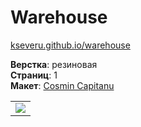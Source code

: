 # Warehouse #

[kseveru.github.io/warehouse](https://kseveru.github.io/warehouse/ "Открыть проект")

**Верстка**: резиновая  
**Страниц**: 1  
**Макет**: [Cosmin Capitanu](https://dribbble.com/Radium)

<table>
  <tr>
    <td>
      <a href="https://kseveru.github.io/img/preview-warehouse.png" title="Открыть макет">
        <img src="https://kseveru.github.io/img/preview-warehouse-small.png">
      </a>
    </td>
  </tr>
</table>
